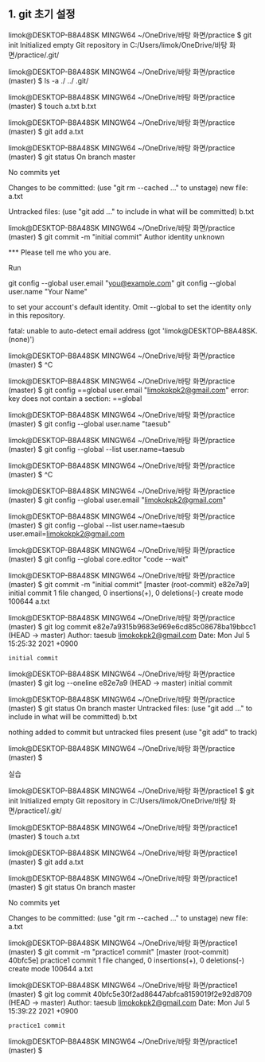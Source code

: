 ## 1. git 초기 설정

limok@DESKTOP-B8A48SK MINGW64 ~/OneDrive/바탕 화면/practice
$ git init
Initialized empty Git repository in C:/Users/limok/OneDrive/바탕 화면/practice/.git/

limok@DESKTOP-B8A48SK MINGW64 ~/OneDrive/바탕 화면/practice (master)
$ ls -a
./  ../  .git/

limok@DESKTOP-B8A48SK MINGW64 ~/OneDrive/바탕 화면/practice (master)
$ touch a.txt b.txt

limok@DESKTOP-B8A48SK MINGW64 ~/OneDrive/바탕 화면/practice (master)
$ git add a.txt

limok@DESKTOP-B8A48SK MINGW64 ~/OneDrive/바탕 화면/practice (master)
$ git status
On branch master

No commits yet

Changes to be committed:
  (use "git rm --cached <file>..." to unstage)
        new file:   a.txt

Untracked files:
  (use "git add <file>..." to include in what will be committed)
        b.txt


limok@DESKTOP-B8A48SK MINGW64 ~/OneDrive/바탕 화면/practice (master)
$ git commit -m "initial commit"
Author identity unknown

*** Please tell me who you are.

Run

  git config --global user.email "you@example.com"
  git config --global user.name "Your Name"

to set your account's default identity.
Omit --global to set the identity only in this repository.

fatal: unable to auto-detect email address (got 'limok@DESKTOP-B8A48SK.(none)')

limok@DESKTOP-B8A48SK MINGW64 ~/OneDrive/바탕 화면/practice (master)
$ ^C

limok@DESKTOP-B8A48SK MINGW64 ~/OneDrive/바탕 화면/practice (master)
$ git config ==global user.email "limokokpk2@gmail.com"
error: key does not contain a section: ==global

limok@DESKTOP-B8A48SK MINGW64 ~/OneDrive/바탕 화면/practice (master)
$ git config --global user.name "taesub"

limok@DESKTOP-B8A48SK MINGW64 ~/OneDrive/바탕 화면/practice (master)
$ git config --global --list
user.name=taesub

limok@DESKTOP-B8A48SK MINGW64 ~/OneDrive/바탕 화면/practice (master)
$ ^C

limok@DESKTOP-B8A48SK MINGW64 ~/OneDrive/바탕 화면/practice (master)
$ git config --global user.email "limokokpk2@gmail.com"

limok@DESKTOP-B8A48SK MINGW64 ~/OneDrive/바탕 화면/practice (master)
$ git config --global --list
user.name=taesub
user.email=limokokpk2@gmail.com

limok@DESKTOP-B8A48SK MINGW64 ~/OneDrive/바탕 화면/practice (master)
$ git config --global core.editor "code --wait"

limok@DESKTOP-B8A48SK MINGW64 ~/OneDrive/바탕 화면/practice (master)
$ git commit -m "initial commit"
[master (root-commit) e82e7a9] initial commit
 1 file changed, 0 insertions(+), 0 deletions(-)
 create mode 100644 a.txt

limok@DESKTOP-B8A48SK MINGW64 ~/OneDrive/바탕 화면/practice (master)
$ git log
commit e82e7a9315b9683e969e6cd85c08678ba19bbcc1 (HEAD -> master)
Author: taesub <limokokpk2@gmail.com>
Date:   Mon Jul 5 15:25:32 2021 +0900

    initial commit

limok@DESKTOP-B8A48SK MINGW64 ~/OneDrive/바탕 화면/practice (master)
$ git log --oneline
e82e7a9 (HEAD -> master) initial commit

limok@DESKTOP-B8A48SK MINGW64 ~/OneDrive/바탕 화면/practice (master)
$ git status
On branch master
Untracked files:
  (use "git add <file>..." to include in what will be committed)
        b.txt

nothing added to commit but untracked files present (use "git add" to track)

limok@DESKTOP-B8A48SK MINGW64 ~/OneDrive/바탕 화면/practice (master)
$





실습

limok@DESKTOP-B8A48SK MINGW64 ~/OneDrive/바탕 화면/practice1
$ git init
Initialized empty Git repository in C:/Users/limok/OneDrive/바탕 화면/practice1/.git/

limok@DESKTOP-B8A48SK MINGW64 ~/OneDrive/바탕 화면/practice1 (master)
$ touch a.txt

limok@DESKTOP-B8A48SK MINGW64 ~/OneDrive/바탕 화면/practice1 (master)
$ git add a.txt

limok@DESKTOP-B8A48SK MINGW64 ~/OneDrive/바탕 화면/practice1 (master)
$ git status
On branch master

No commits yet

Changes to be committed:
  (use "git rm --cached <file>..." to unstage)
        new file:   a.txt


limok@DESKTOP-B8A48SK MINGW64 ~/OneDrive/바탕 화면/practice1 (master)
$ git commit -m "practice1 commit"
[master (root-commit) 40bfc5e] practice1 commit
 1 file changed, 0 insertions(+), 0 deletions(-)
 create mode 100644 a.txt

limok@DESKTOP-B8A48SK MINGW64 ~/OneDrive/바탕 화면/practice1 (master)
$ git log
commit 40bfc5e30f2ad86447abfca8159019f2e92d8709 (HEAD -> master)
Author: taesub <limokokpk2@gmail.com>
Date:   Mon Jul 5 15:39:22 2021 +0900

    practice1 commit

limok@DESKTOP-B8A48SK MINGW64 ~/OneDrive/바탕 화면/practice1 (master)
$
